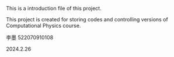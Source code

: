 This is a introduction file of this project.

This project is created for storing codes and controlling versions of Computational Physics course.

李墨    522070910108

2024.2.26
